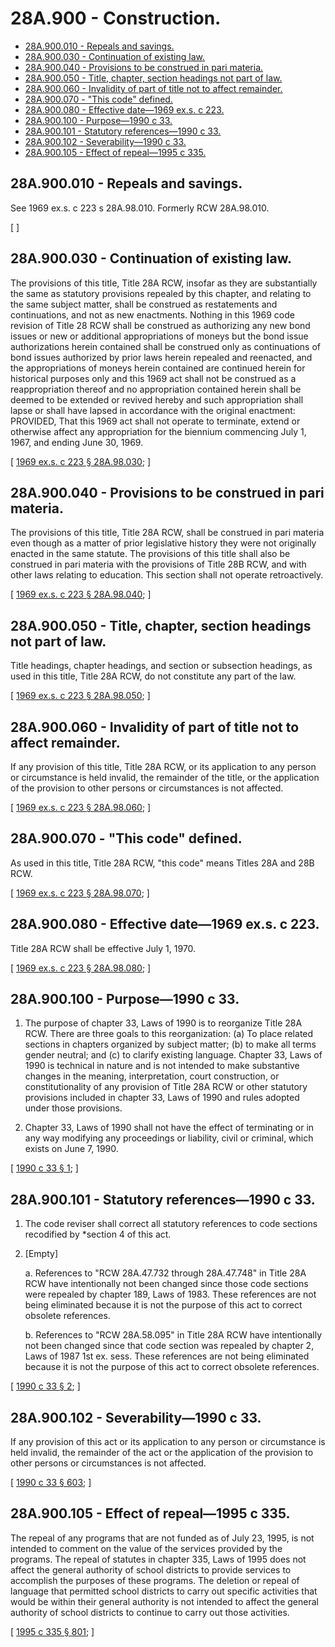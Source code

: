 # 28A.900 - Construction.
* [28A.900.010 - Repeals and savings.](#28a900010---repeals-and-savings)
* [28A.900.030 - Continuation of existing law.](#28a900030---continuation-of-existing-law)
* [28A.900.040 - Provisions to be construed in pari materia.](#28a900040---provisions-to-be-construed-in-pari-materia)
* [28A.900.050 - Title, chapter, section headings not part of law.](#28a900050---title-chapter-section-headings-not-part-of-law)
* [28A.900.060 - Invalidity of part of title not to affect remainder.](#28a900060---invalidity-of-part-of-title-not-to-affect-remainder)
* [28A.900.070 - "This code" defined.](#28a900070---this-code-defined)
* [28A.900.080 - Effective date—1969 ex.s. c 223.](#28a900080---effective-date1969-exs-c-223)
* [28A.900.100 - Purpose—1990 c 33.](#28a900100---purpose1990-c-33)
* [28A.900.101 - Statutory references—1990 c 33.](#28a900101---statutory-references1990-c-33)
* [28A.900.102 - Severability—1990 c 33.](#28a900102---severability1990-c-33)
* [28A.900.105 - Effect of repeal—1995 c 335.](#28a900105---effect-of-repeal1995-c-335)
## 28A.900.010 - Repeals and savings.
See 1969 ex.s. c 223 s 28A.98.010. Formerly RCW 28A.98.010.

\[ \]

## 28A.900.030 - Continuation of existing law.
The provisions of this title, Title 28A RCW, insofar as they are substantially the same as statutory provisions repealed by this chapter, and relating to the same subject matter, shall be construed as restatements and continuations, and not as new enactments. Nothing in this 1969 code revision of Title 28 RCW shall be construed as authorizing any new bond issues or new or additional appropriations of moneys but the bond issue authorizations herein contained shall be construed only as continuations of bond issues authorized by prior laws herein repealed and reenacted, and the appropriations of moneys herein contained are continued herein for historical purposes only and this 1969 act shall not be construed as a reappropriation thereof and no appropriation contained herein shall be deemed to be extended or revived hereby and such appropriation shall lapse or shall have lapsed in accordance with the original enactment: PROVIDED, That this 1969 act shall not operate to terminate, extend or otherwise affect any appropriation for the biennium commencing July 1, 1967, and ending June 30, 1969.

\[ [1969 ex.s. c 223 § 28A.98.030](https://leg.wa.gov/CodeReviser/documents/sessionlaw/1969ex1c223.pdf?cite=1969%20ex.s.%20c%20223%20§%2028A.98.030); \]

## 28A.900.040 - Provisions to be construed in pari materia.
The provisions of this title, Title 28A RCW, shall be construed in pari materia even though as a matter of prior legislative history they were not originally enacted in the same statute. The provisions of this title shall also be construed in pari materia with the provisions of Title 28B RCW, and with other laws relating to education. This section shall not operate retroactively.

\[ [1969 ex.s. c 223 § 28A.98.040](https://leg.wa.gov/CodeReviser/documents/sessionlaw/1969ex1c223.pdf?cite=1969%20ex.s.%20c%20223%20§%2028A.98.040); \]

## 28A.900.050 - Title, chapter, section headings not part of law.
Title headings, chapter headings, and section or subsection headings, as used in this title, Title 28A RCW, do not constitute any part of the law.

\[ [1969 ex.s. c 223 § 28A.98.050](https://leg.wa.gov/CodeReviser/documents/sessionlaw/1969ex1c223.pdf?cite=1969%20ex.s.%20c%20223%20§%2028A.98.050); \]

## 28A.900.060 - Invalidity of part of title not to affect remainder.
If any provision of this title, Title 28A RCW, or its application to any person or circumstance is held invalid, the remainder of the title, or the application of the provision to other persons or circumstances is not affected.

\[ [1969 ex.s. c 223 § 28A.98.060](https://leg.wa.gov/CodeReviser/documents/sessionlaw/1969ex1c223.pdf?cite=1969%20ex.s.%20c%20223%20§%2028A.98.060); \]

## 28A.900.070 - "This code" defined.
As used in this title, Title 28A RCW, "this code" means Titles 28A and 28B RCW.

\[ [1969 ex.s. c 223 § 28A.98.070](https://leg.wa.gov/CodeReviser/documents/sessionlaw/1969ex1c223.pdf?cite=1969%20ex.s.%20c%20223%20§%2028A.98.070); \]

## 28A.900.080 - Effective date—1969 ex.s. c 223.
Title 28A RCW shall be effective July 1, 1970.

\[ [1969 ex.s. c 223 § 28A.98.080](https://leg.wa.gov/CodeReviser/documents/sessionlaw/1969ex1c223.pdf?cite=1969%20ex.s.%20c%20223%20§%2028A.98.080); \]

## 28A.900.100 - Purpose—1990 c 33.
1. The purpose of chapter 33, Laws of 1990 is to reorganize Title 28A RCW. There are three goals to this reorganization: (a) To place related sections in chapters organized by subject matter; (b) to make all terms gender neutral; and (c) to clarify existing language. Chapter 33, Laws of 1990 is technical in nature and is not intended to make substantive changes in the meaning, interpretation, court construction, or constitutionality of any provision of Title 28A RCW or other statutory provisions included in chapter 33, Laws of 1990 and rules adopted under those provisions.

2. Chapter 33, Laws of 1990 shall not have the effect of terminating or in any way modifying any proceedings or liability, civil or criminal, which exists on June 7, 1990.

\[ [1990 c 33 § 1](https://leg.wa.gov/CodeReviser/documents/sessionlaw/1990c33.pdf?cite=1990%20c%2033%20§%201); \]

## 28A.900.101 - Statutory references—1990 c 33.
1. The code reviser shall correct all statutory references to code sections recodified by *section 4 of this act.

2. [Empty]

   a. References to "RCW 28A.47.732 through 28A.47.748" in Title 28A RCW have intentionally not been changed since those code sections were repealed by chapter 189, Laws of 1983. These references are not being eliminated because it is not the purpose of this act to correct obsolete references.

   b. References to "RCW 28A.58.095" in Title 28A RCW have intentionally not been changed since that code section was repealed by chapter 2, Laws of 1987 1st ex. sess. These references are not being eliminated because it is not the purpose of this act to correct obsolete references.

\[ [1990 c 33 § 2](https://leg.wa.gov/CodeReviser/documents/sessionlaw/1990c33.pdf?cite=1990%20c%2033%20§%202); \]

## 28A.900.102 - Severability—1990 c 33.
If any provision of this act or its application to any person or circumstance is held invalid, the remainder of the act or the application of the provision to other persons or circumstances is not affected.

\[ [1990 c 33 § 603](https://leg.wa.gov/CodeReviser/documents/sessionlaw/1990c33.pdf?cite=1990%20c%2033%20§%20603); \]

## 28A.900.105 - Effect of repeal—1995 c 335.
The repeal of any programs that are not funded as of July 23, 1995, is not intended to comment on the value of the services provided by the programs. The repeal of statutes in chapter 335, Laws of 1995 does not affect the general authority of school districts to provide services to accomplish the purposes of these programs. The deletion or repeal of language that permitted school districts to carry out specific activities that would be within their general authority is not intended to affect the general authority of school districts to continue to carry out those activities.

\[ [1995 c 335 § 801](https://lawfilesext.leg.wa.gov/biennium/1995-96/Pdf/Bills/Session%20Laws/Senate/5169-S.SL.pdf?cite=1995%20c%20335%20§%20801); \]


